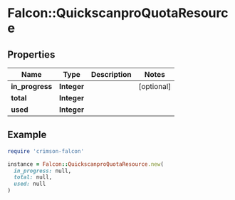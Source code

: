 # Falcon::QuickscanproQuotaResource

## Properties

| Name | Type | Description | Notes |
| ---- | ---- | ----------- | ----- |
| **in_progress** | **Integer** |  | [optional] |
| **total** | **Integer** |  |  |
| **used** | **Integer** |  |  |

## Example

```ruby
require 'crimson-falcon'

instance = Falcon::QuickscanproQuotaResource.new(
  in_progress: null,
  total: null,
  used: null
)
```

